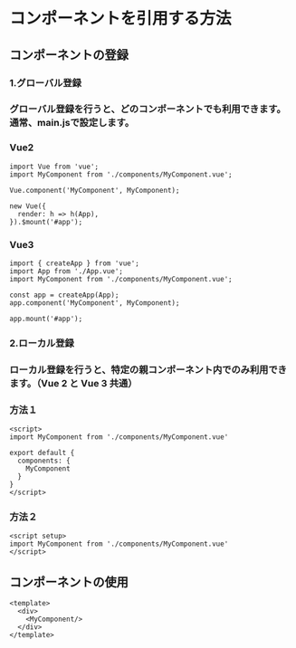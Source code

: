 # コンポーネントを引用する方法
## コンポーネントの登録
### 1.グローバル登録
### グローバル登録を行うと、どのコンポーネントでも利用できます。通常、main.jsで設定します。
### Vue2
```
import Vue from 'vue';
import MyComponent from './components/MyComponent.vue';

Vue.component('MyComponent', MyComponent);

new Vue({
  render: h => h(App),
}).$mount('#app');
```
### Vue3
```
import { createApp } from 'vue';
import App from './App.vue';
import MyComponent from './components/MyComponent.vue';

const app = createApp(App);
app.component('MyComponent', MyComponent);

app.mount('#app');
```
### 2.ローカル登録
### ローカル登録を行うと、特定の親コンポーネント内でのみ利用できます。（Vue 2 と Vue 3 共通）
### 方法１
```
<script>
import MyComponent from './components/MyComponent.vue'

export default {
  components: {
    MyComponent
  }
}
</script>
```
### 方法２
```
<script setup>
import MyComponent from './components/MyComponent.vue'
</script>
```
## コンポーネントの使用
```
<template>
  <div>
    <MyComponent/>
  </div>
</template>
```
